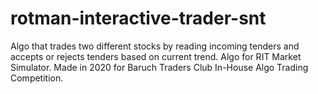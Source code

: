 # rotman-interactive-trader-snt
Algo that trades two different stocks by reading incoming tenders and accepts or rejects tenders based on current trend. Algo for RIT Market Simulator.
Made in 2020 for Baruch Traders Club In-House Algo Trading Competition.
